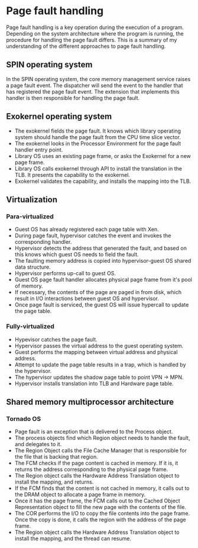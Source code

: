 # Page fault handling

Page fault handling is a key operation during the execution of a program. Depending on the system architecture where the program
is running, the procedure for handling the page fault differs. This is a summary of my understanding of the
different approaches to page fault handling.

## SPIN operating system
In the SPIN operating system, the core memory management service raises a page fault event. The dispatcher 
will send the event to the handler that has registered the page fault event. The extension that implements
this handler is then responsible for handling the page fault.

## Exokernel operating system
* The exokernel fields the page fault. It knows which library operating system should handle the page fault 
from the CPU time slice vector. 
* The exokernel looks in the Processor Environment for the page fault handler entry point.
* Library OS uses an existing page frame, or asks the Exokernel for a new page frame.
* Library OS calls exokernel through API to install the translation in the TLB. It presents the capability 
to the exokernel. 
* Exokernel validates the capability, and installs the mapping into the TLB.

## Virtualization

### Para-virtualized
* Guest OS has already registered each page table with Xen.
* During page fault, hypervisor catches the event and invokes the corresponding handler.
* Hypervisor detects the address that generated the fault, and based on this knows which guest OS needs to 
field the fault.
* The faulting memory address is copied into hypervisor-guest OS shared data structure.
* Hypervisor performs up-call to guest OS.
* Guest OS page fault handler allocates physical page frame from it's pool of memory.
* If necessary, the contents of the page are paged in from disk, which result in I/O interactions between guest OS and hypervisor.
* Once page fault is serviced, the guest OS will issue hypercall to update the page table.

### Fully-virtualized
* Hypevisor catches the page fault.
* Hypervisor passes the virtual address to the guest operating system.
* Guest performs the mapping between virtual address and physical address.
* Attempt to update the page table results in a trap, which is handled by the hypervisor.
* The hypervisor updates the shadow page table to point VPN -> MPN.
* Hypervisor installs translation into TLB and Hardware page table.

## Shared memory multiprocessor architecture
### Tornado OS
* Page fault is an exception that is delivered to the Process object.
* The process objects find which Region object needs to handle the fault, and delegates to it.
* The Region Object calls the File Cache Manager that is responsible for the file that is backing that region.
* The FCM checks if the page content is cached in memory. If it is, it returns the address corresponding to the physical 
page frame.
* The Region object calls the Hardware Address Translation object to install the mapping, and returns.
* If the FCM finds that the content is not cached in memory, it calls out to the DRAM object to allocate a page frame
in memory.
* Once it has the page frame, the FCM calls out to the Cached Object Representation object to fill the new page with
the contents of the file.
* The COR performs the I/O to copy the file contents into the page frame. Once the copy is done, it calls the region with
the address of the page frame.
* The Region object calls the Hardware Address Translation object to install the mapping, and the thread can resume.

